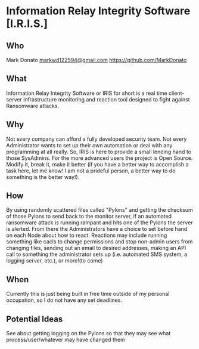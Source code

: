 # Information Relay Integrity Software [I.R.I.S.]

## Who
 Mark Donato
 markwd122594@gmail.com
 https://github.com/MarkDonato

## What
Information Relay Integrity Software or IRIS for short is a real time client-server infrastructure monitoring and
  reaction tool designed to fight against Ransomware attacks.

## Why
Not every company can afford a fully developed security team. Not every Administrator wants to set up their own automation or deal with any programming at all really. So, IRIS is here to provide a small lending hand to those SysAdmins. For the more advanced users the project is Open Source. Modify it, break it, make it better (if you have a better way to accomplish a task here, let me know! I am not a prideful person, a better way to do something is the better way!).

## How
By using randomly scattered files called "Pylons" and getting the checksum of those Pylons to send back to the monitor server, if an automated ransomware attack is running rampant and hits one of the Pylons the server is alerted. From there the Administrators have a choice to set before hand on each Node about how to react. Reactions may include running something like cacls to change permissions and stop non-admin users from changing files, sending out an email to desired addresses, making an API call to something the administrator sets up (i.e. automated SMS system, a logging server, etc.), or more!(to come)

## When
Currently this is just being built in free time outside of my personal occupation, so I do not have any set deadlines.

## Potential Ideas
See about getting logging on the Pylons so that they may see what process/user/whatever may have changed them
